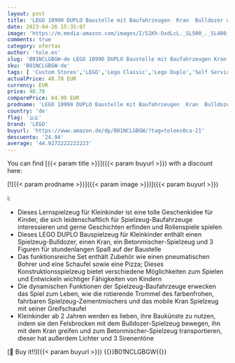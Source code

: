 ```yaml
---
layout: post
title: 'LEGO 10990 DUPLO Baustelle mit Baufahrzeugen  Kran  Bulldozer und Betonmischer-Spielzeug für 2-jährige Jungen und Mädchen mit großen Steinen'
date: 2023-04-26 15:35:07
image: 'https://m.media-amazon.com/images/I/51Kh-OxdLcL._SL500_._SL400_.jpg'
comments: true
category: ofertas
author: 'tole.es'
slug: 'B01NCLGBGW-de LEGO 10990 DUPLO Baustelle mit Baufahrzeugen Kran...'
sku: 'B01NCLGBGW-de'
tags: [ 'Custom Stores','LEGO','Lego Classic','Lego Duplo','Self Service','Spielzeug','lego','🇩🇪', ]
actualPrice: 48.78 EUR
currency: EUR
price: 48.78
comparePrice: 64.99 EUR
prodname: 'LEGO 10990 DUPLO Baustelle mit Baufahrzeugen  Kran  Bulldozer und Betonmischer-Spielzeug für 2-jährige Jungen und Mädchen mit großen Steinen'
country: 'de'
flag: '🇩🇪'
brand: 'LEGO'
buyurl: 'https://www.amazon.de/dp/B01NCLGBGW/?tag=tolees0ca-21'
descuento: '24.94'
average: '44.9272222222223'
---
```


You can find [{{< param title >}}]({{< param buyurl >}}) with a discount here:

[![{{< param prodname >}}]({{< param image >}})]({{< param buyurl >}})

ℹ️:

- Dieses Lernspielzeug für Kleinkinder ist eine tolle Geschenkidee für Kinder, die sich leidenschaftlich für Spielzeug-Baufahrzeuge interessieren und gerne Geschichten erfinden und Rollenspiele spielen
- Dieses LEGO DUPLO Bauspielzeug für Kleinkinder enthält einen Spielzeug-Bulldozer, einen Kran, ein Betonmischer-Spielzeug und 3 Figuren für stundenlangen Spaß auf der Baustelle
- Das funktionsreiche Set enthält Zubehör wie einen pneumatischen Bohrer und eine Schaufel sowie eine Pizza; Dieses Konstruktionsspielzeug bietet verschiedene Möglichkeiten zum Spielen und Entwickeln wichtiger Fähigkeiten von Kindern
- Die dynamischen Funktionen der Spielzeug-Baufahrzeuge erwecken das Spiel zum Leben, wie die rotierende Trommel des farbenfrohen, fahrbaren Spielzeug-Zementmischers und das mobile Kran Spielzeug mit seiner Greifschaufel
- Kleinkinder ab 2 Jahren werden es lieben, ihre Baukünste zu nutzen, indem sie den Felsbrocken mit dem Bulldozer-Spielzeug bewegen, ihn mit dem Kran greifen und zum Betonmischer-Spielzeug transportieren, dieser hat außerdem Lichter und 3 Sirenentöne

[🛒 Buy it!!]({{< param buyurl >}})
{{<world>}}B01NCLGBGW{{</world>}}
